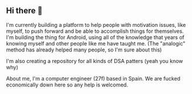 ## Hi there 🍎

I'm currently building a platform to help people with motivation issues, like myself, to push forward and be able to accomplish things for themselves.
I'm building the thing for Android, using all of the knowledge that years of knowing myself and other people like me have taught me. 
(The "analogic" method has already helped many people, so I'm sure about this) 

I'm also creating a repository for all kinds of DSA patters (yeah you know why)

About me, I'm a computer engineer (27f) based in Spain. We are fucked economically down here so any help is welcomed.
